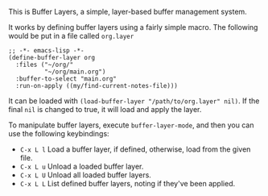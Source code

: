 This is Buffer Layers, a simple, layer-based buffer management system.

It works by defining buffer layers using a fairly simple macro.  The following would be put in a file called `org.layer`

```elisp
;; -*- emacs-lisp -*-
(define-buffer-layer org
  :files ("~/org/"
          "~/org/main.org")
  :buffer-to-select "main.org"
  :run-on-apply ((my/find-current-notes-file)))
```

It can be loaded with `(load-buffer-layer "/path/to/org.layer" nil)`.  If the final `nil` is changed to true, it will load and apply the layer.

To manipulate buffer layers, execute `buffer-layer-mode`, and then you can use the following keybindings:

 - `C-x L l` Load a buffer layer, if defined, otherwise, load from the given file.
 - `C-x L u` Unload a loaded buffer layer.
 - `C-x L U` Unload all loaded buffer layers.
 - `C-x L L` List defined buffer layers, noting if they've been applied.
